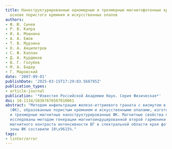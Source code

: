 ```yaml
---
title: Наноструктурированные одномерные и трехмерные магнитофотонные кристаллы на
  основе пористого кремния и искусственных опалов
authors:
- Ф. Ю. Сычев
- Р. В. Капра
- И. А. Мошнина
- А. А. Ежов
- Т. В. Мурзина
- О. А. Акципетров
- С. Ф. Каплан
- Д. А. Курдюков
- В. Г. Голубев
- М. А. Бадер
- Г. Маровский
date: '2007-09-01'
publishDate: '2025-03-15T17:29:03.568795Z'
publication_types:
- article-journal
publication: '*Известия Российской Академии Наук. Серия Физическая*'
doi: 10.1134/S0367676507010061
abstract: "Методом инфильтрации железо-иттриевого граната с висмутом в фотонные кристаллы
  (ФК), образованные пористым кремнием и искусственными опалами, изготовлены одномерные
  и трехмерные магнитные наноструктурированные ФК. Магнитные свойства полученных структур
  исследованы методом генерации магнитоиндуцированной второй гармоники (ВГ). Значения
  магнитного контраста интенсивности ВГ в спектральной области края фотонной запрещенной
  зоны ФК составили 10\x9615%."
tags:
- linter/error
---
```

